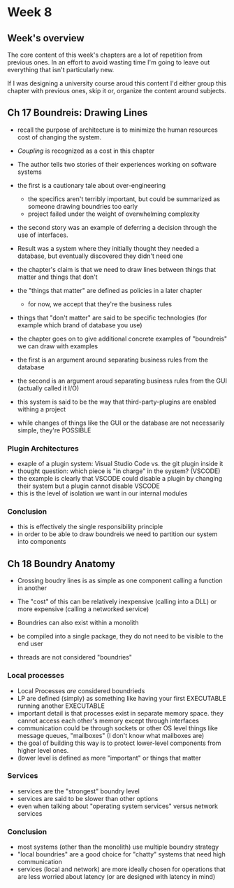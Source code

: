 # Week 8

## Week's overview

The core content of this week's chapters are a lot of repetition from previous ones. In an effort to avoid wasting time I'm going to leave out everything that isn't particularly new.

If I was designing a university course aroud this content I'd either group this chapter with previous ones, skip it or, organize the content around subjects.

## Ch 17 Boundreis: Drawing Lines

- recall the purpose of architecture is to minimize the human resources cost of changing the system.
- _Coupling_ is recognized as a cost in this chapter
- The author tells two stories of their experiences working on software systems
- the first is a cautionary tale about over-engineering
  - the specifics aren't terribly important, but could be summarized as someone drawing boundries too early
  - project failed under the weight of overwhelming complexity
- the second story was an example of deferring a decision through the use of interfaces. 
- Result was a system where they initially thought they needed a database, but eventually discovered they didn't need one

- the chapter's claim is that we need to draw lines between things that matter and things that don't
- the "things that matter" are defined as policies in a later chapter
  - for now, we accept that they're the business rules
- things that "don't matter" are said to be specific technologies (for example which brand of database you use)

- the chapter goes on to give additional concrete examples of "boundreis" we can draw with examples 
- the first is an argument around separating business rules from the database
- the second is an argument aroud separating business rules from the GUI (actually called it I/O)

- this system is said to be the way that third-party-plugins are enabled withing a project
- while changes of things like the GUI or the database are not necessarily simple, they're POSSIBLE

### Plugin Architectures

- exaple of a plugin system:  Visual Studio Code vs. the git plugin inside it
- thought question: which piece is "in charge" in the system? (VSCODE)
- the example is clearly that VSCODE could disable a plugin by changing their system but a plugin cannot disable VSCODE
- this is the level of isolation we want in our internal modules

### Conclusion
- this is effectively the single responsibility principle
- in order to be able to draw boundreis we need to partition our system into components

## Ch 18 Boundry Anatomy

- Crossing boudry lines is as simple as one component calling a function in another
- The "cost" of this can be relatively inexpensive (calling into a DLL) or more expensive (calling a networked service)
- Boundries can also exist within a monolith 
- be compiled into a single package, they do not need to be visible to the end user

- threads are not considered "boundries"

### Local processes

- Local Processes _are_ considered boundrieds
- LP are defined (simply) as something like having your first EXECUTABLE running another EXECUTABLE
- important detail is that processes exist in separate memory space. they cannot access each other's memory except through interfaces
- communication could be through sockets or other OS level things like message queues, "mailboxes" (I don't know what mailboxes are)
- the goal of building this way is to protect lower-level components from higher level ones.
- (lower level is defined as more "important" or things that matter

### Services

- services are the "strongest" boundry level
- services are said to be slower than other options
- even when talking about "operating system services" versus network services

### Conclusion

- most systems (other than the monolith) use multiple boundry strategy
- "local boundries" are a good choice for "chatty" systems that need high communication
- services (local and network) are more ideally chosen for operations that are less worried about latency (or are designed with latency in mind) 
